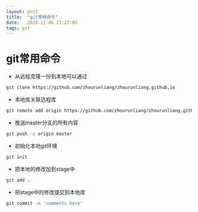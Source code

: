 ```yaml
---
layout: post
title:  "git常用命令"
date:   2018-11-06 21:27:00
tags: git
---
```


# git常用命令
- 从远程克隆一份到本地可以通过
```bash
git clone https://github.com/zhourunliang/zhourunliang.github.io
```

- 本地库关联远程库
```bash
git remote add origin https://github.com/zhourunliang/zhourunliang.github.io
```

- 推送master分支的所有内容
```bash
git push -u origin master
```

- 初始化本地git环境
```bash
git init
```

- 把本地的修改加到stage中
```bash
git add . 
```

- 把stage中的修改提交到本地库
```bash
git commit -m 'comments here'
```
